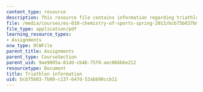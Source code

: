 ```yaml
---
content_type: resource
description: This resource file contains information regarding triathlon information.
file: /media/courses/es-010-chemistry-of-sports-spring-2013/bcb75b037b80c137647d53abb90ccb11_MITES_010S13_trathln_info.pdf
file_type: application/pdf
learning_resource_types:
- Assignments
ocw_type: OCWFile
parent_title: Assignments
parent_type: CourseSection
parent_uid: 9ae9005a-81dd-cb46-75f0-aec066b6e212
resourcetype: Document
title: Triathlon information
uid: bcb75b03-7b80-c137-647d-53abb90ccb11
---
```

